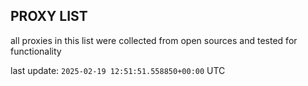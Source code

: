 ## PROXY LIST

all proxies in this list were collected from open sources and tested for functionality

last update: `2025-02-19 12:51:51.558850+00:00` UTC